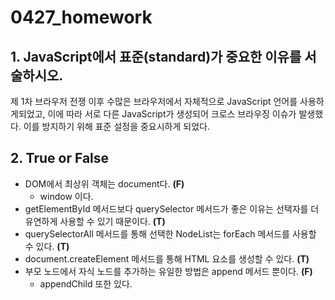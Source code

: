 # 0427_homework

## 1. JavaScript에서 표준(standard)가 중요한 이유를 서술하시오.

제 1차 브라우저 전쟁 이후 수많은 브라우저에서 자체적으로 JavaScript 언어를 사용하게되었고, 이에 따라 서로 다른 JavaScript가 생성되어 크로스 브라우징 이슈가 발생했다. 이를 방지하기 위해 표준 설정을 중요시하게 되었다.

## 2. True or False

- DOM에서 최상위 객체는 document다. **(F)**
  - window 이다.
- getElementById 메서드보다 querySelector 메서드가 좋은 이유는 선택자를 더 유연하게 사용할 수 있기 때문이다. **(T)**
- querySelectorAll 메서드를 통해 선택한 NodeList는 forEach 메서드를 사용할 수 있다. **(T)**
- document.createElement 메서드를 통해 HTML 요소를 생성할 수 있다. **(T)**
- 부모 노드에서 자식 노드를 추가하는 유일한 방법은 append 메서드 뿐이다. **(F)**
  - appendChild 또한 있다.